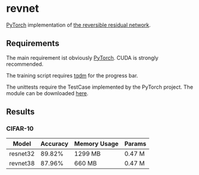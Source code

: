 # revnet

[PyTorch](http://pytorch.org/) implementation of [the reversible residual
network](https://arxiv.org/abs/1707.04585).


## Requirements

The main requirement ist obviously [PyTorch](http://pytorch.org/). CUDA is
strongly recommended.

The training script requires [tqdm](https://pypi.python.org/pypi/tqdm) for the
progress bar.

The unittests require the TestCase implemented by the PyTorch project. The
module can be downloaded
[here](https://github.com/pytorch/pytorch/blob/master/test/common.py).


## Results

### CIFAR-10

| Model    | Accuracy | Memory Usage | Params |
|----------|----------|--------------|--------|
| resnet32 | 89.82%   | 1299 MB      | 0.47 M |
| revnet38 | 87.96%   | 660 MB       | 0.47 M |
